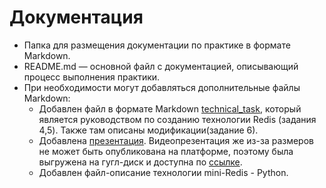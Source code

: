 # Документация

- Папка для размещения документации по практике в формате Markdown.
- README.md — основной файл с документацией, описывающий процесс выполнения практики.
- При необходимости могут добавляться дополнительные файлы Markdown:
   - Добавлен файл в формате Markdown [technical_task](https://github.com/DailDaul/proect-practice/blob/master/docs/technical_task.md), который является руководством по созданию технологии Redis (задания 4,5). Также там описаны модификации(задание 6).
   - Добавлена [презентация](https://view.officeapps.live.com/op/view.aspx?src=https%3A%2F%2Fraw.githubusercontent.com%2FDailDaul%2Fproect-practice%2Frefs%2Fheads%2Fmaster%2Fdocs%2F%25D0%259F%25D1%2580%25D0%25B5%25D0%25B7%25D0%25B5%25D0%25BD%25D1%2582%25D0%25B0%25D1%2586%25D0%25B8%25D1%258F.pptx&wdOrigin=BROWSELINK). Видеопрезентация же из-за размеров не может быть опубликована на платформе, поэтому была выгружена на гугл-диск и доступна по [ссылке](https://drive.google.com/file/d/1Z5FdqysRzUjuMCWgihd4VygHZYO2lt5A/view?usp=sharing).
   - Добавлен файл-описание технологии mini-Redis - Python.
